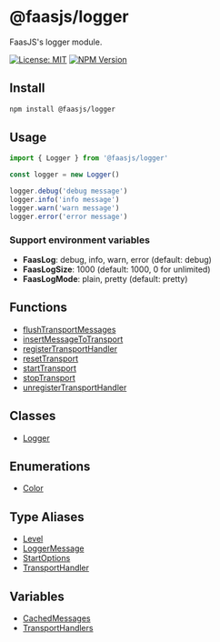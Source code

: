 # @faasjs/logger

FaasJS's logger module.

[![License: MIT](https://img.shields.io/npm/l/@faasjs/logger.svg)](https://github.com/faasjs/faasjs/blob/main/packages/logger/LICENSE)
[![NPM Version](https://img.shields.io/npm/v/@faasjs/logger.svg)](https://www.npmjs.com/package/@faasjs/logger)

## Install

```sh
npm install @faasjs/logger
```

## Usage

```typescript
import { Logger } from '@faasjs/logger'

const logger = new Logger()

logger.debug('debug message')
logger.info('info message')
logger.warn('warn message')
logger.error('error message')
```

### Support environment variables

- **FaasLog**: debug, info, warn, error (default: debug)
- **FaasLogSize**: 1000 (default: 1000, 0 for unlimited)
- **FaasLogMode**: plain, pretty (default: pretty)

## Functions

- [flushTransportMessages](functions/flushTransportMessages.md)
- [insertMessageToTransport](functions/insertMessageToTransport.md)
- [registerTransportHandler](functions/registerTransportHandler.md)
- [resetTransport](functions/resetTransport.md)
- [startTransport](functions/startTransport.md)
- [stopTransport](functions/stopTransport.md)
- [unregisterTransportHandler](functions/unregisterTransportHandler.md)

## Classes

- [Logger](classes/Logger.md)

## Enumerations

- [Color](enumerations/Color.md)

## Type Aliases

- [Level](type-aliases/Level.md)
- [LoggerMessage](type-aliases/LoggerMessage.md)
- [StartOptions](type-aliases/StartOptions.md)
- [TransportHandler](type-aliases/TransportHandler.md)

## Variables

- [CachedMessages](variables/CachedMessages.md)
- [TransportHandlers](variables/TransportHandlers.md)
